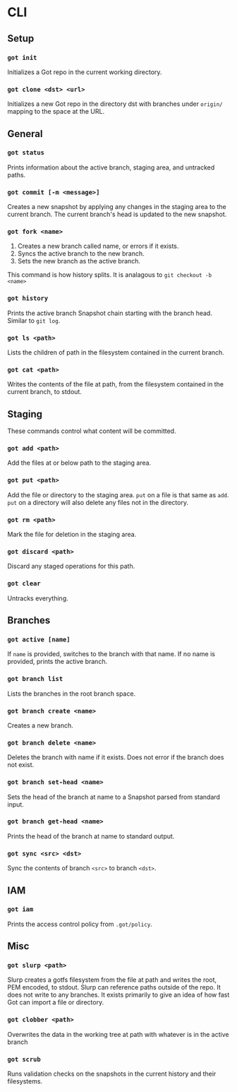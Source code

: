 # CLI

## Setup

### `got init`
Initializes a Got repo in the current working directory.

### `got clone <dst> <url>`
Initializes a new Got repo in the directory dst with branches under `origin/` mapping to the space at the URL.

## General

### `got status`
Prints information about the active branch, staging area, and untracked paths.

### `got commit [-m <message>]`
Creates a new snapshot by applying any changes in the staging area to the current branch.
The current branch's head is updated to the new snapshot.

### `got fork <name>`
1. Creates a new branch called name, or errors if it exists.
2. Syncs the active branch to the new branch.
3. Sets the new branch as the active branch.

This command is how history splits.  It is analagous to `git checkout -b <name>`

### `got history`
Prints the active branch Snapshot chain starting with the branch head.
Similar to `git log`.

### `got ls <path>`
Lists the children of path in the filesystem contained in the current branch.

### `got cat <path>`
Writes the contents of the file at path, from the filesystem contained in the current branch, to stdout.

## Staging
These commands control what content will be committed.

### `got add <path>`
Add the files at or below path to the staging area.

### `got put <path>`
Add the file or directory to the staging area.
`put` on a file is that same as `add`.
`put` on a directory will also delete any files not in the directory.

### `got rm <path>`
Mark the file for deletion in the staging area.
 
### `got discard <path>`
Discard any staged operations for this path.

### `got clear`
Untracks everything.

## Branches

### `got active [name]`
If `name` is provided, switches to the branch with that name.  If no name is provided, prints the active branch.

### `got branch list`
Lists the branches in the root branch space.

### `got branch create <name>`
Creates a new branch.

### `got branch delete <name>`
Deletes the branch with name if it exists.
Does not error if the branch does not exist.

### `got branch set-head <name>`
Sets the head of the branch at name to a Snapshot parsed from standard input.

### `got branch get-head <name>`
Prints the head of the branch at name to standard output.

### `got sync <src> <dst>`
Sync the contents of branch `<src>` to branch `<dst>`.

## IAM

### `got iam`
Prints the access control policy from `.got/policy`.

## Misc

### `got slurp <path>`
Slurp creates a gotfs filesystem from the file at path and writes the root, PEM encoded, to stdout.
Slurp can reference paths outside of the repo.
It does not write to any branches.
It exists primarily to give an idea of how fast Got can import a file or directory.

### `got clobber <path>`
Overwrites the data in the working tree at path with whatever is in the active branch

### `got scrub`
Runs validation checks on the snapshots in the current history and their filesystems.
